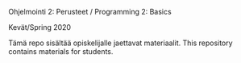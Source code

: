 Ohjelmointi 2: Perusteet / Programming 2: Basics

Kevät/Spring 2020

Tämä repo sisältää opiskelijalle jaettavat materiaalit.
This repository contains materials for students.